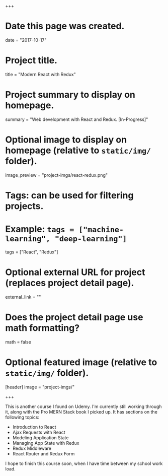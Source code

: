 +++
# Date this page was created.
date = "2017-10-17"

# Project title.
title = "Modern React with Redux"

# Project summary to display on homepage.
summary = "Web development with React and Redux. [In-Progress]"

# Optional image to display on homepage (relative to `static/img/` folder).
image_preview = "project-imgs/react-redux.png"

# Tags: can be used for filtering projects.
# Example: `tags = ["machine-learning", "deep-learning"]`
tags = ["React", "Redux"]

# Optional external URL for project (replaces project detail page).
external_link = ""

# Does the project detail page use math formatting?
math = false

# Optional featured image (relative to `static/img/` folder).
[header]
image = "project-imgs/"

+++

This is another course I found on Udemy. I'm currently still working through it, along with the Pro MERN Stack book I picked up. It has sections on the following topics:

- Introduction to React  
- Ajax Requests with React  
- Modeling Application State  
- Managing App State with Redux  
- Redux Middleware  
- React Router and Redux Form  

I hope to finish this course soon, when I have time between my school work load.
